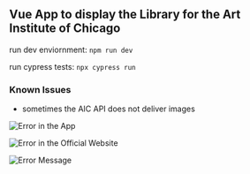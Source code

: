 
## Vue App to display the Library for the Art Institute of Chicago

run dev enviornment: `npm run dev`

run cypress tests: `npx cypress run`

### Known Issues

- sometimes the AIC API does not deliver images

![Error in the App](https://i.imgur.com/8SeuRUO.png)

![Error in the Official Website](https://i.imgur.com/QjdtSFh.jpeg)

![Error Message](https://i.imgur.com/CcsRGR8.png)
